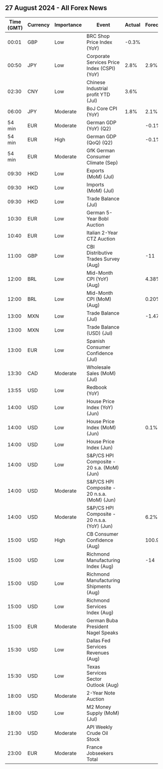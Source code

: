 ## 27 August 2024 - All Forex News

| Time (GMT) | Currency | Importance | Event | Actual | Forecast | Previous |
|------|----------|------------|-------|--------|----------|----------|
| 00:01 | GBP | Low | BRC Shop Price Index (YoY) | -0.3% |  | 0.2% |
| 00:50 | JPY | Low | Corporate Services Price Index (CSPI) (YoY) | 2.8% | 2.9% | 3.1% |
| 02:30 | CNY | Low | Chinese Industrial profit YTD (Jul) | 3.6% |  | 3.5% |
| 06:00 | JPY | Moderate | BoJ Core CPI (YoY) | 1.8% | 2.1% | 2.1% |
| 54 min | EUR | Moderate | German GDP (YoY) (Q2) |  | -0.1% | -0.2% |
| 54 min | EUR | High | German GDP (QoQ) (Q2) |  | -0.1% | 0.2% |
| 54 min | EUR | Moderate | GfK German Consumer Climate (Sep) |  |  | -18.4 |
| 09:30 | HKD | Low | Exports (MoM) (Jul) |  |  | 10.7% |
| 09:30 | HKD | Low | Imports (MoM) (Jul) |  |  | 9.0% |
| 09:30 | HKD | Low | Trade Balance (Jul) |  |  | -55.7B |
| 10:30 | EUR | Low | German 5-Year Bobl Auction |  |  | 2.090% |
| 10:40 | EUR | Low | Italian 2-Year CTZ Auction |  |  | 3.100% |
| 11:00 | GBP | Low | CBI Distributive Trades Survey (Aug) |  | -11 | -43 |
| 12:00 | BRL | Low | Mid-Month CPI (YoY) (Aug) |  | 4.38% | 4.45% |
| 12:00 | BRL | Low | Mid-Month CPI (MoM) (Aug) |  | 0.20% | 0.30% |
| 13:00 | MXN | Low | Trade Balance (Jul) |  | -1.470B | -1.037B |
| 13:00 | MXN | Low | Trade Balance (USD) (Jul) |  |  | -1.944B |
| 13:00 | EUR | Low | Spanish Consumer Confidence (Jul) |  |  | 88.4 |
| 13:30 | CAD | Moderate | Wholesale Sales (MoM) (Jul) |  |  | -0.6% |
| 13:55 | USD | Low | Redbook (YoY) |  |  | 4.9% |
| 14:00 | USD | Low | House Price Index (YoY) (Jun) |  |  | 5.7% |
| 14:00 | USD | Low | House Price Index (MoM) (Jun) |  | 0.1% | 0.0% |
| 14:00 | USD | Low | House Price Index (Jun) |  |  | 424.6 |
| 14:00 | USD | Low | S&P/CS HPI Composite - 20 s.a. (MoM) (Jun) |  |  | 0.3% |
| 14:00 | USD | Moderate | S&P/CS HPI Composite - 20 n.s.a. (MoM) (Jun) |  |  | 1.0% |
| 14:00 | USD | Moderate | S&P/CS HPI Composite - 20 n.s.a. (YoY) (Jun) |  | 6.2% | 6.8% |
| 15:00 | USD | High | CB Consumer Confidence (Aug) |  | 100.9 | 100.3 |
| 15:00 | USD | Low | Richmond Manufacturing Index (Aug) |  | -14 | -17 |
| 15:00 | USD | Low | Richmond Manufacturing Shipments (Aug) |  |  | -21 |
| 15:00 | USD | Low | Richmond Services Index (Aug) |  |  | 5 |
| 15:00 | EUR | Moderate | German Buba President Nagel Speaks |  |  |  |
| 15:30 | USD | Low | Dallas Fed Services Revenues (Aug) |  |  | 7.7 |
| 15:30 | USD | Low | Texas Services Sector Outlook (Aug) |  |  | -0.1 |
| 18:00 | USD | Moderate | 2-Year Note Auction |  |  | 4.434% |
| 18:00 | USD | Low | M2 Money Supply (MoM) (Jul) |  |  | 21.03T |
| 21:30 | USD | Moderate | API Weekly Crude Oil Stock |  |  | 0.347M |
| 23:00 | EUR | Moderate | France Jobseekers Total |  |  | 2,834.5K |
